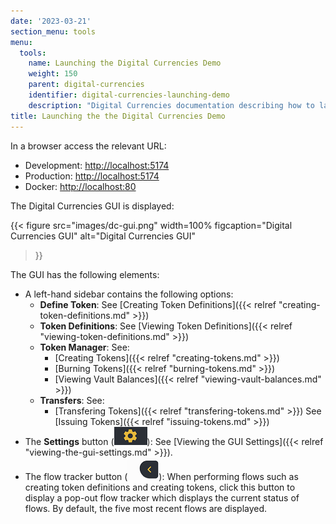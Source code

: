 ```yaml
---
date: '2023-03-21'
section_menu: tools
menu:
  tools:
    name: Launching the Digital Currencies Demo
    weight: 150
    parent: digital-currencies
    identifier: digital-currencies-launching-demo
    description: "Digital Currencies documentation describing how to launch the Digital Currencies demo"
title: Launching the the Digital Currencies Demo
---
```


In a browser access the relevant URL:

* Development: [http://localhost:5174](http://localhost:5174)
* Production: [http://localhost:5174](http://localhost:4173)
* Docker: [http://localhost:80](http://localhost:80)

The Digital Currencies GUI is displayed:

{{< 
      figure
	  src="images/dc-gui.png"
      width=100%
	  figcaption="Digital Currencies GUI"
	  alt="Digital Currencies GUI"
>}}

The GUI has the following elements:

* A left-hand sidebar contains the following options:
  * **Define Token**: See [Creating Token Definitions]({{< relref "creating-token-definitions.md" >}})
  * **Token Definitions**: See [Viewing Token Definitions]({{< relref "viewing-token-definitions.md" >}})
  * **Token Manager**: See:
    * [Creating Tokens]({{< relref "creating-tokens.md" >}})
    * [Burning Tokens]({{< relref "burning-tokens.md" >}})
    * [Viewing Vault Balances]({{< relref "viewing-vault-balances.md" >}})
  * **Transfers**: See:
    * [Transfering Tokens]({{< relref "transfering-tokens.md"  >}})
  See [Issuing Tokens]({{< relref "issuing-tokens.md" >}}) 
* The **Settings** button (![](images/setting-buttons.png)): See [Viewing the GUI Settings]({{< relref "viewing-the-gui-settings.md" >}}). 
* The flow tracker button (![](images/flow-drawer-button.png)): When performing flows such as creating token definitions and creating tokens, click this button to display a pop-out flow tracker which displays the current status of flows. By default, the five most recent flows are displayed.
  


